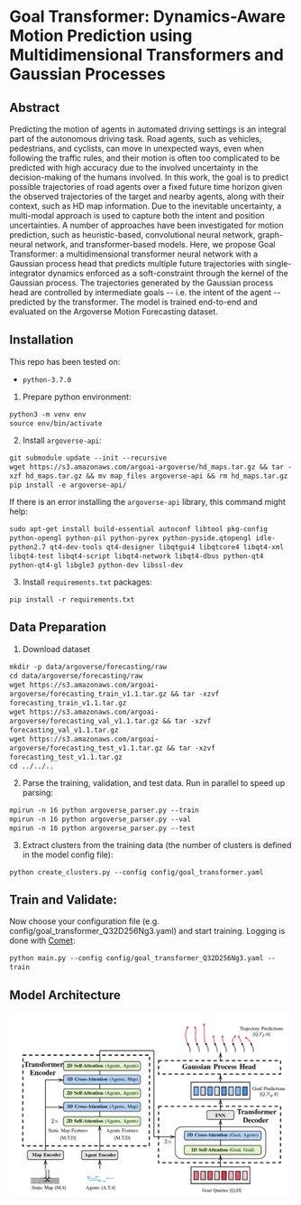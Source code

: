 # Goal Transformer: Dynamics-Aware Motion Prediction using Multidimensional Transformers and Gaussian Processes

## Abstract
Predicting the motion of agents in automated driving settings is an integral part of the autonomous driving task. Road agents, such as vehicles, pedestrians, and cyclists, can move in unexpected ways, even when following the traffic rules, and their motion is often too complicated to be predicted with high accuracy due to the involved uncertainty in the decision-making of the humans involved. In this work, the goal is to predict possible trajectories of road agents over a fixed future time horizon given the observed trajectories of the target and nearby agents, along with their context, such as HD map information. Due to the inevitable uncertainty, a multi-modal approach is used to capture both the intent and position uncertainties. A number of approaches have been investigated for motion prediction, such as heuristic-based, convolutional neural network, graph-neural network, and transformer-based models. Here, we propose Goal Transformer: a multidimensional transformer neural network with a Gaussian process head that predicts multiple future trajectories with single-integrator dynamics enforced as a soft-constraint through the kernel of the Gaussian process. The trajectories generated by the Gaussian process head are controlled by intermediate goals -- i.e. the intent of the agent -- predicted by the transformer. The model is trained end-to-end and evaluated on the Argoverse Motion Forecasting dataset.


## Installation

This repo has been tested on:
- `python-3.7.0`

1. Prepare python environment:
```
python3 -m venv env
source env/bin/activate
```

2. Install `argoverse-api`:
```
git submodule update --init --recursive
wget https://s3.amazonaws.com/argoai-argoverse/hd_maps.tar.gz && tar -xzf hd_maps.tar.gz && mv map_files argoverse-api && rm hd_maps.tar.gz
pip install -e argoverse-api/
```

If there is an error installing the `argoverse-api` library, this command might help:
```
sudo apt-get install build-essential autoconf libtool pkg-config python-opengl python-pil python-pyrex python-pyside.qtopengl idle-python2.7 qt4-dev-tools qt4-designer libqtgui4 libqtcore4 libqt4-xml libqt4-test libqt4-script libqt4-network libqt4-dbus python-qt4 python-qt4-gl libgle3 python-dev libssl-dev
```

3. Install `requirements.txt` packages:
```
pip install -r requirements.txt
```

## Data Preparation

1. Download dataset
```
mkdir -p data/argoverse/forecasting/raw
cd data/argoverse/forecasting/raw
wget https://s3.amazonaws.com/argoai-argoverse/forecasting_train_v1.1.tar.gz && tar -xzvf forecasting_train_v1.1.tar.gz
wget https://s3.amazonaws.com/argoai-argoverse/forecasting_val_v1.1.tar.gz && tar -xzvf forecasting_val_v1.1.tar.gz
wget https://s3.amazonaws.com/argoai-argoverse/forecasting_test_v1.1.tar.gz && tar -xzvf forecasting_test_v1.1.tar.gz
cd ../../..
```

2. Parse the training, validation, and test data. Run in parallel to speed up parsing:
```
mpirun -n 16 python argoverse_parser.py --train
mpirun -n 16 python argoverse_parser.py --val
mpirun -n 16 python argoverse_parser.py --test
```

3. Extract clusters from the training data (the number of clusters is defined in the model config file):
```
python create_clusters.py --config config/goal_transformer.yaml
```

## Train and Validate:

Now choose your configuration file (e.g. config/goal_transformer_Q32D256Ng3.yaml) and start training. Logging is done with [Comet](www.comet.ml):
```
python main.py --config config/goal_transformer_Q32D256Ng3.yaml --train
```

## Model Architecture

<p float="left">
  <img src="figures/model_sketch.png" width="600" />
</p>





